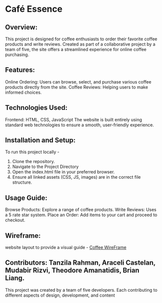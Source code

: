 # Café Essence 


## Overview:
This project is designed for coffee enthusiasts to order their favorite coffee products and write reviews. Created as part of a collaborative project by a team of five, the site offers a streamlined experience for online coffee purchasing.

## Features:
Online Ordering: Users can browse, select, and purchase various coffee products directly from the site.
Coffee Reviews: Helping users to make informed choices.

## Technologies Used:
Frontend: HTML, CSS, JavaScript
The website is built entirely using standard web technologies to ensure a smooth, user-friendly experience.

## Installation and Setup:

To run this project locally -
1. Clone the repository.
2. Navigate to the Project Directory
3. Open the index.html file in your preferred browser.
4. Ensure all linked assets (CSS, JS, images) are in the correct file structure.

## Usage Guide:
Browse Products: Explore a range of coffee products.
Write Reviews: Uses a 5 rate star system.
Place an Order: Add items to your cart and proceed to checkout.


## Wireframe:
website layout to provide a visual guide -
[Coffee WireFrame](https://github.com/user-attachments/assets/a13f4d7c-4b70-4e00-b0e2-2aaae8da6348)

## Contributors: Tanzila Rahman, Araceli Castelan, Mudabir Rizvi, Theodore Amanatidis, Brian Liang.

This project was created by a team of five developers.
Each contributing to different aspects of design, development, and content


